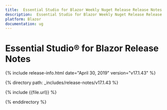 ```yaml
---
title:  Essential Studio for Blazor Weekly Nuget Release Release Notes  
description:  Essential Studio for Blazor Weekly Nuget Release Release Notes  
platform: Blazor
documentation: ug
---
```


#  Essential Studio&reg; for Blazor  Release Notes  

{% include release-info.html date="April 30, 2019"  version="v17.1.43" %} 

{% directory path: _includes/release-notes/v17.1.43 %}

{% include {{file.url}} %}

{% enddirectory %}

